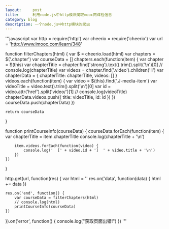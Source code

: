 ```yaml
---
layout:     post
title:      利用node.js中http模块爬取mooc网课程信息
category: blog
description: 一个node.js中http模块的爬虫
---
```



'''javascript
var http = require('http')
var cheerio = require('cheerio')
var url = 'http://www.imooc.com/learn/348'

function filterChapters(html) {
	var $ = cheerio.load(html)
	var chapters = $('.chapter')
	var courseData = []
	chapters.each(function(item) {
		var chapter = $(this)
		var chapterTitle = chapter.find('strong').text().trim().split('\n')[0]
		// console.log(chapterTitle)
		var videos = chapter.find('.video').children('li')
		var chapterData = {
			chapterTitle: chapterTitle,
			videos: []
		}
		videos.each(function(item) {
			var video = $(this).find('.J-media-item')
			var videoTitle = video.text().trim().split('\n')[0]
			var id = video.attr('href').split('video/')[1]
			// console.log(videoTitle)
			chapterData.videos.push({
				title: videoTitle,
				id: id
			})
		})
		courseData.push(chapterData)
	})

	return courseData
}

function printCourseInfo(courseData) {
	courseData.forEach(function(item) {
		var chapterTitle = item.chapterTitle
		console.log(chapterTitle + '\n')

		item.videos.forEach(function(video) {
			console.log('  [' + video.id + ']  ' + video.title + '\n') 	
		})
	})
}

http.get(url, function(res) {
	var html = ''
	res.on('data', function(data) {
		html += data
	})

	res.on('end', function() {
		var courseData = filterChapters(html)
		// console.log(html)
		printCourseInfo(courseData)
	})
}).on('error', function() {
	console.log("获取页面出错!")
})
'''


